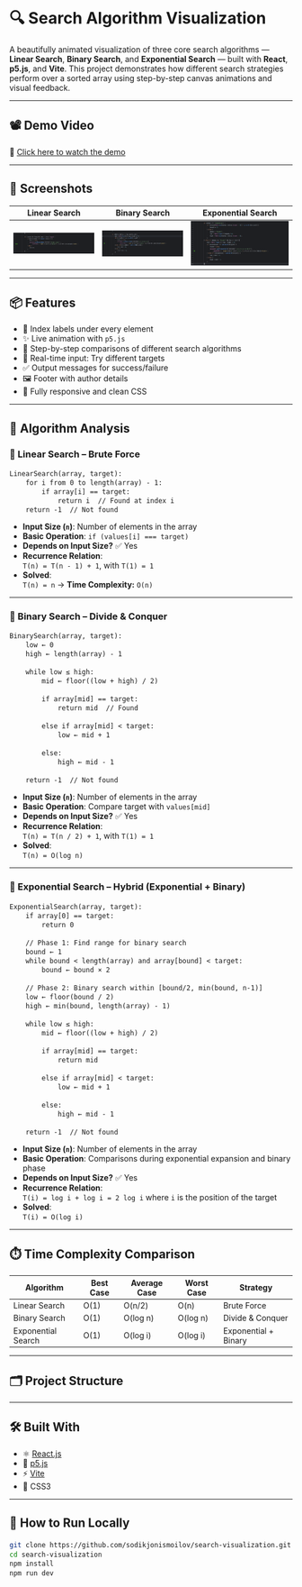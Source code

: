# 🔍 Search Algorithm Visualization

A beautifully animated visualization of three core search algorithms — **Linear Search**, **Binary Search**, and **Exponential Search** — built with **React**, **p5.js**, and **Vite**. This project demonstrates how different search strategies perform over a sorted array using step-by-step canvas animations and visual feedback.

---

## 📽️ Demo Video

🎥 [Click here to watch the demo](https://youtu.be/fCTfzyRfFYg?si=3_sbH6WkoR79hK8J)

---

## 📸 Screenshots

| Linear Search | Binary Search | Exponential Search |
|---------------|----------------|--------------------|
| ![Linear](https://github.com/sodikjonismoilov/search-visualization/blob/main/src/assets/linear-search.png) | ![Binary](https://github.com/sodikjonismoilov/search-visualization/blob/main/src/assets/binary-search.png) | ![Exponential](https://github.com/sodikjonismoilov/search-visualization/blob/main/src/assets/exponential-search.png) |

---

## 📦 Features

- 🔢 Index labels under every element
- ✨ Live animation with `p5.js`
- 🧠 Step-by-step comparisons of different search algorithms
- 🧪 Real-time input: Try different targets
- ✅ Output messages for success/failure
- 🖼️ Footer with author details
- 🎨 Fully responsive and clean CSS

---

## 🧠 Algorithm Analysis

### 🔹 Linear Search – Brute Force


```plaintext
LinearSearch(array, target):
    for i from 0 to length(array) - 1:
        if array[i] == target:
            return i  // Found at index i
    return -1  // Not found
```

- **Input Size (`n`)**: Number of elements in the array
- **Basic Operation**: `if (values[i] === target)`
- **Depends on Input Size?** ✅ Yes
- **Recurrence Relation**:  
  `T(n) = T(n - 1) + 1`, with `T(1) = 1`
- **Solved**:  
  `T(n) = n` → **Time Complexity:** `O(n)`

---

### 🔹 Binary Search – Divide & Conquer

```
BinarySearch(array, target):
    low ← 0
    high ← length(array) - 1

    while low ≤ high:
        mid ← floor((low + high) / 2)

        if array[mid] == target:
            return mid  // Found

        else if array[mid] < target:
            low ← mid + 1

        else:
            high ← mid - 1

    return -1  // Not found
```

- **Input Size (`n`)**: Number of elements in the array
- **Basic Operation**: Compare target with `values[mid]`
- **Depends on Input Size?** ✅ Yes
- **Recurrence Relation**:  
  `T(n) = T(n / 2) + 1`, with `T(1) = 1`
- **Solved**:  
  `T(n) = O(log n)`

---

### 🔹 Exponential Search – Hybrid (Exponential + Binary)

```
ExponentialSearch(array, target):
    if array[0] == target:
        return 0

    // Phase 1: Find range for binary search
    bound ← 1
    while bound < length(array) and array[bound] < target:
        bound ← bound × 2

    // Phase 2: Binary search within [bound/2, min(bound, n-1)]
    low ← floor(bound / 2)
    high ← min(bound, length(array) - 1)

    while low ≤ high:
        mid ← floor((low + high) / 2)

        if array[mid] == target:
            return mid

        else if array[mid] < target:
            low ← mid + 1

        else:
            high ← mid - 1

    return -1  // Not found
```

- **Input Size (`n`)**: Number of elements in the array  
- **Basic Operation**: Comparisons during exponential expansion and binary phase
- **Depends on Input Size?** ✅ Yes
- **Recurrence Relation**:  
  `T(i) = log i + log i = 2 log i` where `i` is the position of the target
- **Solved**:  
  `T(i) = O(log i)`

---

## ⏱️ Time Complexity Comparison

| Algorithm         | Best Case | Average Case | Worst Case | Strategy           |
|------------------|-----------|---------------|-------------|---------------------|
| Linear Search     | O(1)      | O(n/2)        | O(n)        | Brute Force         |
| Binary Search     | O(1)      | O(log n)      | O(log n)    | Divide & Conquer    |
| Exponential Search| O(1)      | O(log i)      | O(log i)    | Exponential + Binary|

---

## 🗂️ Project Structure


---

## 🛠️ Built With

- ⚛️ [React.js](https://reactjs.org/)
- 🧠 [p5.js](https://p5js.org/)
- ⚡ [Vite](https://vitejs.dev/)
- 🎨 CSS3

---

## 📁 How to Run Locally

```bash
git clone https://github.com/sodikjonismoilov/search-visualization.git
cd search-visualization
npm install
npm run dev

